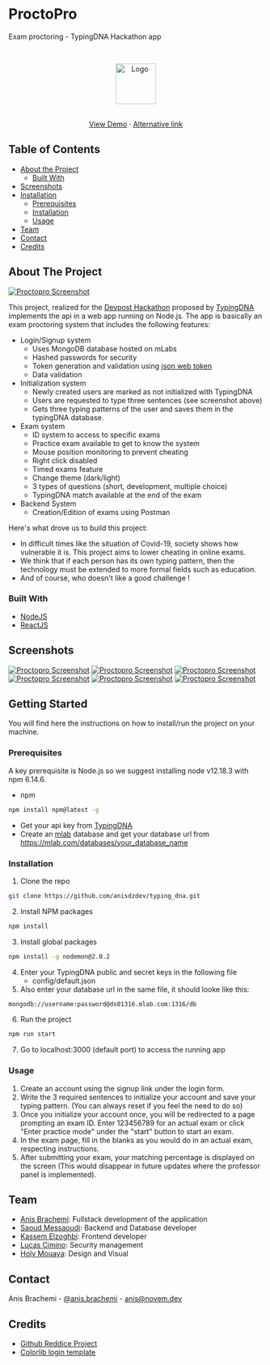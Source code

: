 # ProctoPro
Exam proctoring - TypingDNA Hackathon app




<!-- PROJECT LOGO -->
<br />
<p align="center">
  <img src="server/public/images/icon.png" alt="Logo" width="80" height="80">
  <p align="center">
    <br />
    <a href="https://novem.dev/">View Demo</a>
    ·
    <a href="https://exam-proctorer.herokuapp.com/">Alternative link</a>
  </p>
</p>




<!-- TABLE OF CONTENTS -->
## Table of Contents

* [About the Project](#about-the-project)
  * [Built With](#built-with)
* [Screenshots](#screenshots)
* [Installation](#getting-started)
  * [Prerequisites](#prerequisites)
  * [Installation](#installation)
  * [Usage](#usage)
* [Team](#team)
* [Contact](#contact)
* [Credits](#credits)



<!-- ABOUT THE PROJECT -->
## About The Project

[![Proctopro Screenshot][product-screenshot-1]](https://novem.dev)

This project, realized for the [Devpost Hackathon](https://typingdna.devpost.com/) proposed by [TypingDNA](https://www.typingdna.com/) implements the api in a web app running on Node.js. The app is basically an exam proctoring system that includes the following features:
* Login/Signup system
    * Uses MongoDB database hosted on mLabs
    * Hashed passwords for security
    * Token generation and validation using [json web token](https://www.npmjs.com/package/jsonwebtoken)
    * Data validation
* Initialization system
    * Newly created users are marked as not initialized with TypingDNA
    * Users are requested to type three sentences (see screenshot above)
    * Gets three typing patterns of the user and saves them in the typingDNA database.
* Exam system
    * ID system to access to specific exams
    * Practice exam available to get to know the system
    * Mouse position monitoring to prevent cheating
    * Right click disabled
    * Timed exams feature
    * Change theme (dark/light) 
    * 3 types of questions (short, development, multiple choice)
    * TypingDNA match available at the end of the exam
* Backend System
    * Creation/Edition of exams using Postman

Here's what drove us to build this project:
* In difficult times like the situation of Covid-19, society shows how vulnerable it is. This project aims to lower cheating in online exams.
* We think that if each person has its own typing pattern, then the technology must be extended to more formal fields such as education.
* And of course, who doesn't like a good challenge !



### Built With

* [NodeJS](https://nodejs.org/en/)
* [ReactJS](https://reactjs.org/)


<!-- SCREENSHOTS -->
## Screenshots
[![Proctopro Screenshot][product-screenshot-2]](https://novem.dev)
[![Proctopro Screenshot][product-screenshot-3]](https://novem.dev)
[![Proctopro Screenshot][product-screenshot-4]](https://novem.dev)
[![Proctopro Screenshot][product-screenshot-5]](https://novem.dev)
[![Proctopro Screenshot][product-screenshot-6]](https://novem.dev)
[![Proctopro Screenshot][product-screenshot-7]](https://novem.dev)


<!-- GETTING STARTED -->
## Getting Started

You will find here the instructions on how to install/run the project on your machine.

### Prerequisites

A key prerequisite is Node.js so we suggest installing node v12.18.3 with npm 6.14.6.
* npm
```sh
npm install npm@latest -g
```

* Get your api key from [TypingDNA](https://www.typingdna.com/clients/)
* Create an [mlab](https://mlab.com/signup/) database and get your database url from https://mlab.com/databases/your_database_name


### Installation

1. Clone the repo
```sh
git clone https://github.com/anisdzdev/typing_dna.git
```
2. Install NPM packages
```sh
npm install
```
3. Install global packages
```sh
npm install -g nodemon@2.0.2
```
4. Enter your TypingDNA public and secret keys in the following file
    * config/default.json
5. Also enter your database url in the same file, it should looke like this:
```sh
mongodb://username:password@ds01316.mlab.com:1316/db
```
6. Run the project
```sh
npm run start
```
7. Go to localhost:3000 (default port) to access the running app


### Usage
1. Create an account using the signup link under the login form.
2. Write the 3 required sentences to initialize your account and save your typing pattern. (You can always reset if you feel the need to do so)
3. Once you initialize your account once, you will be redirected to a page prompting an exam ID. Enter 123456789 for an actual exam or click "Enter practice mode" under the "start" button to start an exam.
4. In the exam page, fill in the blanks as you would do in an actual exam, respecting instructions.
5. After submitting your exam, your matching percentage is displayed on the screen (This would disappear in future updates where the professor panel is implemented).


<!-- ROADMAP -->
## Team

* [Anis Brachemi](https://github.com/anisdzdev): Fullstack development of the application
* [Saoud Messaoudi](https://github.com/saoudmessaoudi): Backend and Database developer
* [Kassem Elzoghbi](https://github.com/NvmKassem): Frontend developer
* [Lucas Cimino](https://github.com/lucas-cimino): Security management
* [Holy Mouaya](https://github.com/Holy-Mouaya): Design and Visual


<!-- CONTACT -->
## Contact

Anis Brachemi - [@anis.brachemi](https://www.instagram.com/anis.brachemi/) - anis@novem.dev


<!-- ACKNOWLEDGEMENTS -->
## Credits
* [Github Reddice Project](https://github.com/Remchi/reddice)
* [Colorlib login template](https://colorlib.com/wp/template/login-form-v2/)


<!-- MARKDOWN LINKS & IMAGES -->
<!-- https://www.markdownguide.org/basic-syntax/#reference-style-links -->

[product-screenshot-1]: screenshots/1.png
[product-screenshot-2]: screenshots/2.png
[product-screenshot-3]: screenshots/3.png
[product-screenshot-4]: screenshots/4.png
[product-screenshot-5]: screenshots/5.png
[product-screenshot-6]: screenshots/6.png
[product-screenshot-7]: screenshots/7.png

